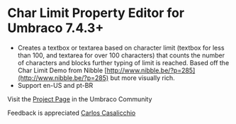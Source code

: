 # Char Limit Property Editor for Umbraco 7.4.3+

- Creates a textbox or textarea based on character limit (textbox for less than 100, and textarea for over 100 characters) that counts the number of characters and blocks further typing of limit is reached.
	Based off the Char Limit Demo from Nibble [http://www.nibble.be/?p=285](http://www.nibble.be/?p=285) but more visually rich.
- Support en-US and pt-BR

Visit the [Project Page](https://our.umbraco.org/projects/backoffice-extensions/input-character-limit/) in the Umbraco Community

Feedback is appreciated
[Carlos Casalicchio](mailto:carlos.casalicchio@gmail.com)